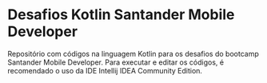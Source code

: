 # Desafios Kotlin Santander Mobile Developer
Repositório com códigos na linguagem Kotlin para os desafios do bootcamp Santander Mobile Developer.
Para executar e editar os códigos, é recomendado o uso da IDE Intellij IDEA Community Edition.